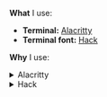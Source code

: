 **What** I use:

* **Terminal:** [Alacritty]
* **Terminal font:** [Hack]

[Alacritty]: https://github.com/alacritty/alacritty
[Hack]: https://github.com/source-foundry/hack

**Why** I use:

<details>
  <summary>Alacritty</summary>

  * **cross-platform**

    I want a platform-independent terminal emulator to avoid vendor lock-in.
    Thus no platform-specific ones like [GNOME Terminal] (Linux, GNOME desktop),
    [Konsole] (Linux, KDE desktop), [iTerm2] (macOS), or [Windows Terminal]
    (Windows).

  * **minimalist**

    I want a minimal terminal emulator that follows the Unix philosophy of
    doing one thing well. Thus neither AI-powered ones like [Warp] or
    [Wave Terminal], nor multiplexers like [Kitty] or [WezTerm].

  * **performance**

    I want a responsive terminal emulator while staying lightweight. Thus no
    Electron-based ones like [Hyper] or [Tabby].
  
[GNOME Terminal]: https://github.com/GNOME/gnome-terminal
[Hyper]: https://github.com/vercel/hyper
[Kitty]: https://github.com/kovidgoyal/kitty
[Konsole]: https://github.com/KDE/konsole
[Tabby]: https://github.com/Eugeny/tabby
[Warp]: https://github.com/warpdotdev/Warp
[Wave Terminal]: https://github.com/wavetermdev/waveterm
[WezTerm]: https://github.com/wez/wezterm
[Windows Terminal]: https://github.com/microsoft/terminal
[iTerm2]: https://github.com/gnachman/iTerm2
</details>

<details>
  <summary>Hack</summary>
  
  * **icons**
  
    I want an officially patched [Nerd font] with icons. Thus no unpatched ones like [Gintronic], [Input Mono], [Intel One Mono], [Red Hat Mono] or [Sudo].
  
  * **legibility**
  
    I want a distinguishable font for dashes (hyphen, en dash, em dash) and double underscores. Thus no indistinguishable ones like [Bitstream Vera Sans Mono], [DejaVu Sans Mono], [Droid Sans Mono], [Meslo] or [Ubuntu Mono].
  
  * **serifs**
  
    I want mostly a sans serif font for letters `f`, `i`, `l` and `r`. Thus no serif ones like [Go Mono], [IBM Plex Mono] ([iA Writer Mono]), [Noto Sans Mono], [Overpass] or [Space Mono].
  
  * **spacing**
  
    I want a compact font (letter spacing and line spacing). Thus neither tight nor loose ones like [Fantasque Sans Mono], [JetBrains Mono], [Monoid], [Roboto Mono] or [Source Code Pro] ([Hasklig]).
  
  * **weight**
  
    I want a regular weight font. Thus neither light (thin) nor bold (heavy) ones like [Anonymous Pro], [Cascadia Code], [Comic Shanns], [OpenDyslexic Mono] or [ProFont].
  
  * **width**

    I want a standard width font. Thus neither narrow (condensed) nor wide (extended) ones like [Inconsolata] ([Inconsolata-g]), [Iosevka], [M+ Code], [Share Tech Mono] or [Victor Mono].
 
  * **X-height**
  
    I want a large x-height font with the fixed meanline for letters `f`, `t` and `x`. Thus neither smaller nor mixed ones like [Agave], [Code New Roman], [DaddyTimeMono], [Fira Mono] ([Fira Code]) or [Hermit].

[Nerd font]: https://www.nerdfonts.com/

[Agave]: https://www.programmingfonts.org/#agave
[Anonymous Pro]: https://www.programmingfonts.org/#anonymous-pro
[Bitstream Vera Sans Mono]: https://www.programmingfonts.org/#bitstream-vera
[Cascadia Code]: https://www.programmingfonts.org/#cascadia-code
[Code New Roman]: https://www.programmingfonts.org/#code-new-roman
[Comic Shanns]: https://www.programmingfonts.org/#comic-shanns
[DaddyTimeMono]: https://www.programmingfonts.org/#daddytimemono
[DejaVu Sans Mono]: https://www.programmingfonts.org/#dejavu
[Droid Sans Mono]: https://www.programmingfonts.org/#droid-sans
[Fantasque Sans Mono]: https://www.programmingfonts.org/#fantasque-sans
[Fira Code]: https://www.programmingfonts.org/#firacode
[Fira Mono]: https://www.programmingfonts.org/#fira
[Gintronic]: https://www.programmingfonts.org/#gintronic
[Go Mono]: https://www.programmingfonts.org/#go-mono
[Hasklig]: https://www.programmingfonts.org/#hasklig
[Hermit]: https://www.programmingfonts.org/#hermit
[IBM Plex Mono]: https://www.programmingfonts.org/#plex-mono
[Inconsolata-g]: https://www.programmingfonts.org/#inconsolata-g
[Inconsolata]: https://www.programmingfonts.org/#inconsolata
[Input Mono]: https://www.programmingfonts.org/#input
[Intel One Mono]: https://www.programmingfonts.org/#intel-one-mono
[Iosevka]: https://www.programmingfonts.org/#iosevka
[JetBrains Mono]: https://www.programmingfonts.org/#jetbrainsmono
[M+ Code]: https://www.programmingfonts.org/#mplus
[Meslo]: https://www.programmingfonts.org/#meslo
[Monoid]: https://www.programmingfonts.org/#monoid
[Noto Sans Mono]: https://www.programmingfonts.org/#noto
[OpenDyslexic Mono]: https://www.programmingfonts.org/#opendyslexic
[Overpass]: https://www.programmingfonts.org/#overpass
[ProFont]: https://www.programmingfonts.org/#profont
[Red Hat Mono]: https://www.programmingfonts.org/#redhat
[Roboto Mono]: https://www.programmingfonts.org/#roboto
[Share Tech Mono]: https://www.programmingfonts.org/#share-tech
[Source Code Pro]: https://www.programmingfonts.org/#source-code-pro
[Space Mono]: https://www.programmingfonts.org/#space
[Sudo]: https://www.programmingfonts.org/#sudo
[Ubuntu Mono]: https://www.programmingfonts.org/#ubuntu
[Victor Mono]: https://www.programmingfonts.org/#victor-mono
[iA Writer Mono]: https://www.programmingfonts.org/#ia-writer-mono
</details>
